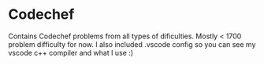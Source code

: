 # Codechef
Contains Codechef problems from all types of dificulties. Mostly < 1700 problem difficulty for now.
I also included .vscode config so you can see my vscode c++ compiler and what I use :)
